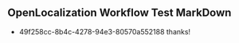 ## OpenLocalization Workflow Test MarkDown
* 49f258cc-8b4c-4278-94e3-80570a552188 
thanks!<!--HONumber=Mar16_HO3-->
